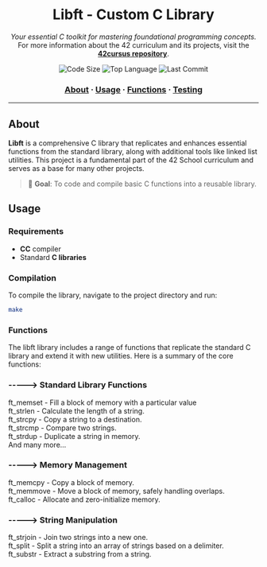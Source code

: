 <h1 align="center">
	Libft - Custom C Library
</h1>

<p align="center">
	<i>Your essential C toolkit for mastering foundational programming concepts.</i><br>
	For more information about the 42 curriculum and its projects, visit the <a href="https://github.com/abdo-sebban/libft"><b>42cursus repository</b></a>.
</p>

<p align="center">
	<img alt="Code Size" src="https://img.shields.io/github/languages/code-size/abdo-sebban/libft?color=blueviolet" />
	<img alt="Top Language" src="https://img.shields.io/github/languages/top/abdo-sebban/libft?color=blue" />
	<img alt="Last Commit" src="https://img.shields.io/github/last-commit/abdo-sebban/libft?color=brightgreen" />
</p>

<h3 align="center">
	<a href="#about">About</a>
	<span> · </span>
	<a href="#usage">Usage</a>
	<span> · </span>
	<a href="#functions">Functions</a>
	<span> · </span>
	<a href="#testing">Testing</a>
</h3>

---

## About

**Libft** is a comprehensive C library that replicates and enhances essential functions from the standard library, along with additional tools like linked list utilities. This project is a fundamental part of the 42 School curriculum and serves as a base for many other projects.

> 🚀 **Goal**: To code and compile basic C functions into a reusable library.

## Usage

### Requirements
- **CC** compiler
- Standard **C libraries**

### Compilation
To compile the library, navigate to the project directory and run:
```bash
make
```
### Functions
The libft library includes a range of functions that replicate the standard C library and extend it with new utilities. Here is a summary of the core functions:

### -----> Standard Library Functions
ft_memset - Fill a block of memory with a particular value <br>
ft_strlen - Calculate the length of a string. <br>
ft_strcpy - Copy a string to a destination. <br>
ft_strcmp - Compare two strings. <br>
ft_strdup - Duplicate a string in memory. <br>
And many more...<br>
### -----> Memory Management 
ft_memcpy - Copy a block of memory.<br>
ft_memmove - Move a block of memory, safely handling overlaps.<br>
ft_calloc - Allocate and zero-initialize memory.<br>
### -----> String Manipulation
ft_strjoin - Join two strings into a new one.<br>
ft_split - Split a string into an array of strings based on a delimiter.<br>
ft_substr - Extract a substring from a string.<br>

